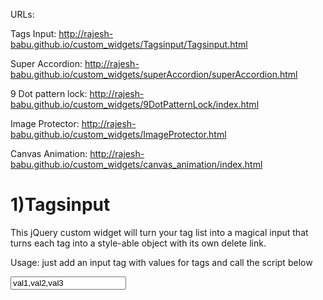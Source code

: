 URLs:

Tags Input: http://rajesh-babu.github.io/custom_widgets/Tagsinput/Tagsinput.html

Super Accordion: http://rajesh-babu.github.io/custom_widgets/superAccordion/superAccordion.html

9 Dot pattern lock: http://rajesh-babu.github.io/custom_widgets/9DotPatternLock/index.html

Image Protector: http://rajesh-babu.github.io/custom_widgets/ImageProtector.html

Canvas Animation: http://rajesh-babu.github.io/custom_widgets/canvas_animation/index.html

1)Tagsinput
=========

This jQuery custom widget will turn your tag list into a magical input that turns each tag into a style-able object with its own delete link.

Usage: just add an input tag with values for tags and call the script below



<!doctype html>
<html lang="en">
<head>
  <script> 
  $(document).ready(function() {
    $("#tag").tagsinput();
  });
 
  </script> 
</head>
<body>
<div id="div1">
	<input id="tag" type="text" value="val1,val2,val3"></input>
</div>
</body>
</html>
